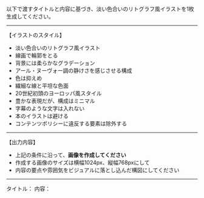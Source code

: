 以下で渡すタイトルと内容に基づき、淡い色合いのリトグラフ風イラストを1枚生成してください。

---

【イラストのスタイル】
- 淡い色合いのリトグラフ風イラスト
- 線画で輪郭をとる
- 背景には柔らかなグラデーション
- アール・ヌーヴォー調の静けさを感じさせる構成
- 色は抑えめ
- 繊細な線と平坦な色面
- 20世紀初頭のヨーロッパ風スタイル
- 豊かな表現だが、構成はミニマル
- 字幕のような文字は入れない
- 本のイラストは避ける
- コンテンツポリシーに違反する要素は除外する

---

【出力内容】
- 上記の条件に沿って、**画像を作成してください**
- 作成する画像のサイズは横幅1024px、縦幅768pxにして
- 内容の要点や雰囲気をビジュアルに落とし込んだ構図にしてください

---

タイトル：
内容：
